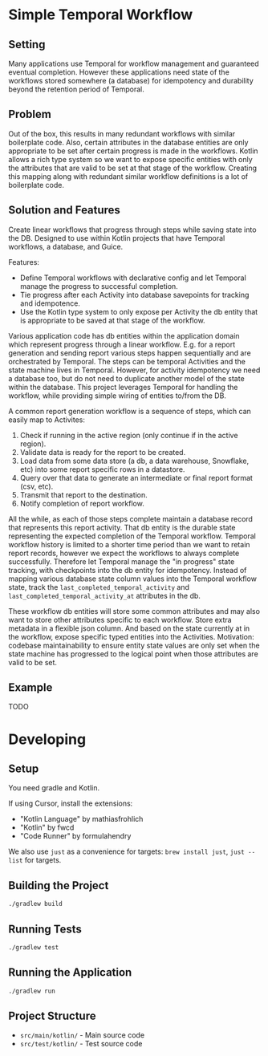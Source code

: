 # Simple Temporal Workflow

## Setting
Many applications use Temporal for workflow management and guaranteed eventual completion.
However these applications need state of the workflows stored somewhere (a database) for
idempotency and durability beyond the retention period of Temporal. 

## Problem 
Out of the box, this results in many redundant workflows with similar boilerplate code.
Also, certain attributes in the database entities are only appropriate to be set after
certain progress is made in the workflows. Kotlin allows a rich type system so we want
to expose specific entities with only the attributes that are valid to be set at that
stage of the workflow. Creating this mapping along with redundant similar workflow 
definitions is a lot of boilerplate code.

## Solution and Features
Create linear workflows that progress through steps while saving state into the DB.
Designed to use within Kotlin projects that have Temporal workflows, a database, and Guice.

Features:
- Define Temporal workflows with declarative config and let Temporal manage the progress 
  to successful completion.  
- Tie progress after each Activity into database savepoints for tracking and idempotence.
- Use the Kotlin type system to only expose per Activity the db entity that is appropriate
  to be saved at that stage of the workflow.

Various application code has db entities within the application domain which represent progress
through a linear workflow. E.g. for a report generation and sending report various steps happen
sequentially and are orchestrated by Temporal. The steps can be temporal Activities and the 
state machine lives in Temporal. However, for activity idempotency we need a database too, but 
do not need to duplicate another model of the state within the database. This project leverages
Temporal for handling the workflow, while providing simple wiring of entities to/from the DB.

A common report generation workflow is a sequence of steps, which can easily map to Activites:

1. Check if running in the active region (only continue if in the active region).
2. Validate data is ready for the report to be created.
3. Load data from some data store (a db, a data warehouse, Snowflake, etc) into some report
   specific rows in a datastore.
4. Query over that data to generate an intermediate or final report format (csv, etc).
5. Transmit that report to the destination.
6. Notify completion of report workflow.

All the while, as each of those steps complete maintain a database record that represents this
report activity. That db entity is the durable state representing the expected completion of the
Temporal workflow. Temporal workflow history is limited to a shorter time period than we want to
retain report records, however we expect the workflows to always complete successfully. Therefore
let Temporal manage the "in progress" state tracking, with checkpoints into the db entity for
idempotency. Instead of mapping various database state column values into the Temporal workflow
state, track the `last_completed_temporal_activity` and `last_completed_temporal_activity_at`
attributes in the db. 

These workflow db entities will store some common attributes and may also want to store other 
attributes specific to each workflow. Store extra metadata in a flexible json column. And
based on the state currently at in the workflow, expose specific typed entities into the 
Activities. Motivation: codebase maintainability to ensure entity state values are only set when
the state machine has progressed to the logical point when those attributes are valid to be set.


## Example

TODO

# Developing

## Setup

You need gradle and Kotlin.

If using Cursor, install the extensions:
- "Kotlin Language" by mathiasfrohlich
- "Kotlin" by fwcd
- "Code Runner" by formulahendry

We also use `just` as a convenience for targets: `brew install just`, `just --list` for targets.

## Building the Project

```bash
./gradlew build
```

## Running Tests

```bash
./gradlew test
```

## Running the Application

```bash
./gradlew run
```

## Project Structure

- `src/main/kotlin/` - Main source code
- `src/test/kotlin/` - Test source code
